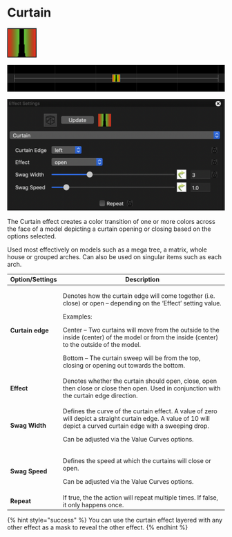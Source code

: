 # Curtain

![Icon](<../../.gitbook/assets/image (796).png>)

![Sequencer Grid](<../../.gitbook/assets/image (829).png>)

![](<../../.gitbook/assets/image (894).png>)

The Curtain effect creates a color transition of one or more colors across the face of a model depicting a curtain opening or closing based on the options selected.

Used most effectively on models such as a mega tree, a matrix, whole house or grouped arches. Can also be used on singular items such as each arch.

| **Option/Settings** | Description                                                                                                                                                                                                                                                                                                                                                                                           |
| ------------------- | ----------------------------------------------------------------------------------------------------------------------------------------------------------------------------------------------------------------------------------------------------------------------------------------------------------------------------------------------------------------------------------------------------- |
| **Curtain edge**    | <p>Denotes how the curtain edge will come together (i.e. close) or open – depending on the ‘Effect’ setting value.</p><p></p><p>Examples: </p><p>Center – Two curtains will move from the outside to the inside (center) of the model or from the inside (center) to the outside of the model. </p><p>Bottom – The curtain sweep will be from the top, closing or opening out towards the bottom.</p> |
| **Effect**          | Denotes whether the curtain should open, close, open then close or close then open. Used in conjunction with the curtain edge direction.                                                                                                                                                                                                                                                              |
| **Swag Width**      | <p>Defines the curve of the curtain effect. A value of zero will depict a straight curtain edge. A value of 10 will depict a curved curtain edge with a sweeping drop. </p><p>Can be adjusted via the Value Curves options.</p>                                                                                                                                                                       |
| **Swag Speed**      | <p>Defines the speed at which the curtains will close or open. </p><p>Can be adjusted via the Value Curves options.</p>                                                                                                                                                                                                                                                                               |
| **Repeat**          | If true, the the action will repeat multiple times. If false, it only happens once.                                                                                                                                                                                                                                                                                                                   |

{% hint style="success" %}
You can use the curtain effect layered with any other effect as a mask to reveal the other effect.
{% endhint %}
